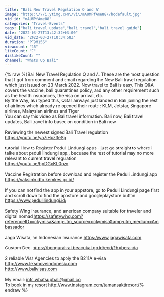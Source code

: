 ```yaml
---
title: "Bali New Travel Regulation Q and A"
image: "https:\/\/i.ytimg.com\/vi\/mAUMPfAme88\/hqdefault.jpg"
vid_id: "mAUMPfAme88"
categories: "Travel-Events"
tags: ["bali travel update","bali travel","bali travel guide"]
date: "2022-03-27T13:42:32+03:00"
vid_date: "2022-03-27T10:34:58Z"
duration: "PT9M15S"
viewcount: "36"
likeCount: "7"
dislikeCount: ""
channel: "Whats Up Bali"
---
```

{% raw %}Bali New Travel Regulation Q and A. These are the most question that I got from comment and email regarding the New Bali travel regulation which just issued on 23 March 2022. Now travel to Bali is easy. This Q&amp;A covers the vaccine, bali quarantines policy, and any other requirement such as the health insurances, the visa on arrival, etc. <br />By the Way, as i typed this, Qatar airways just landed in Bali joining the rest of airlines which already re opened their route : KLM, Jetstar, Singapore airlines, Malaysian airlines and Tiger<br />You can say this video as Bali travel information. Bali now, Bali travel updates, Bali travel info based on condition in Bali now<br /><br />Reviewing the newest signed Bali Travel regulation <a rel="nofollow" target="blank" href="https://youtu.be/ya7iHxz3eSg">https://youtu.be/ya7iHxz3eSg</a><br /><br />tutorial How to Register Peduli Lindungi apps - just go straight to where i talke about peduli lindungi app., becuase the rest of tutorial may no more relevant to current travel regulation<br /><a rel="nofollow" target="blank" href="https://youtu.be/hpDGxKL0pzo">https://youtu.be/hpDGxKL0pzo</a><br /><br />Vaccine Registration before download and register the Peduli Lindungi app <a rel="nofollow" target="blank" href="https://vaksinln.dto.kemkes.go.id/">https://vaksinln.dto.kemkes.go.id/</a><br /><br />If you can not find the app in your appstore, go to Peduli Lindungi page first and scroll down to find the appstore and googleplaystore button <a rel="nofollow" target="blank" href="https://www.pedulilindungi.id/">https://www.pedulilindungi.id/</a><br /><br />Safety Wing Insurance, and american company suitable for traveler and digital nomad <a rel="nofollow" target="blank" href="https://safetywing.com?referenceID=ockymisa&amp;utm_source=ockymisa&amp;utm_medium=Ambassador">https://safetywing.com?referenceID=ockymisa&amp;utm_source=ockymisa&amp;utm_medium=Ambassador</a><br /><br />Jaga Wisata, an Indonesian Insurance <a rel="nofollow" target="blank" href="https://www.jagawisata.com">https://www.jagawisata.com</a><br /><br />Custom Dec. <a rel="nofollow" target="blank" href="https://bcngurahrai.beacukai.go.id/ecd/?h=beranda">https://bcngurahrai.beacukai.go.id/ecd/?h=beranda</a><br /><br />2 reliable Visa Agencies to apply the B211A e-visa <br /><a rel="nofollow" target="blank" href="http://www.letsmoveindonesia.com">http://www.letsmoveindonesia.com</a><br /><a rel="nofollow" target="blank" href="http://www.balivisas.com">http://www.balivisas.com</a><br /><br />My email: info.whatsupbali@gmail.co<br />To book in my resort <a rel="nofollow" target="blank" href="http://www.instagram.com/tamansaktiresort">http://www.instagram.com/tamansaktiresort</a>{% endraw %}
